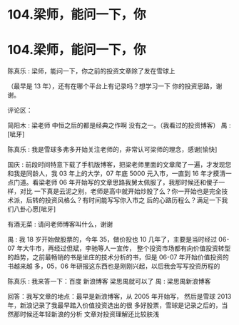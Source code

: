 # 104.梁师，能问一下，你

# 104.梁师，能问一下，你

陈真乐 : 梁师，能问一下，你之前的投资文章除了发在雪球上

（最早是 13 年），还有在哪个平台上有记录吗？想学习一下 你的投资思路，谢谢。

评论区：

简阳木 : 梁老师 中恒之后的都是经典之作啊 没有之一。（我看过的投资博客） 禺 : [呲牙]

陈真乐 : 我是雪球多弗多开始关注老师的，非常认可梁师的理念，感谢[愉快]

国庆 : 前段时间特意下载了手机版博客，把梁老师里面的文章爬了一遍，才发现您和我是同龄人，我 03 年上的大学，07 年底 5000 元入市，一直到 16 年才摸清一点门道。看梁老师 06 年开始写的文章思路我舅太佩服了，我那时候还和傻子一样，对比 一下真是云泥之别，老师是高中就开始炒股了么？你一开始也是完全技术派，后转的投资风格么？有时间能写写你入市之 后的心路历程么？满足一下我们八卦心愿[呲牙]

有酒无菜 : 请问老师博客叫什么，谢谢

禺 : 我 18 岁开始做股票的，今年 35，做价投也 10 几年了，主要是当时经过 06-07 年大牛市，再经过但斌，李驰等人一宣传， 整个投资市场都有向价值投资转型的趋势，之前最畅销的书是坐庄的技术分析的书，但是 06-07 年开始价值投资的书越来越 多，05，06 年研报这东西也是刚刚兴起，以后我会写写投资历程的

陈真乐 : 我来答一下：百度 新浪博客 梁思禺就可以了 禺 : 梁思禺新浪博客

回答：我写文章的地点：最早是新浪博客，从 2005 年开始写， 然后是雪球 2013 年，新浪记录了我最早踏入价值投资选出的很 多好股票，雪球是记录之后的，当然那时候还年轻新浪的分析 文章对投资理解还比较肤浅